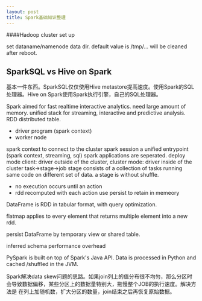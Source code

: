 ```yaml
---
layout: post
title: Spark基础知识整理
---
```


####Hadoop cluster set up

set dataname/namenode data dir. default value is /tmp/... will be cleaned after reboot.


## SparkSQL vs Hive on Spark

基本一件东西。SparkSQL仅仅使用Hive metastore提高速度。使用Spark的SQL处理器。Hive on Spark使用Spark执行引擎，自己的SQL处理器。

Spark aimed for fast realtime interactive analytics. need large amount of memory. unified stack for streaming, interactive and predictive analysis. RDD distributed table.

- driver program (spark context)
- worker node

spark context to connect to the cluster
spark session a unified entrypoint (spark context, streaming, sql)
spark applications are seperated.
deploy mode client: driver outside of the cluster, cluster mode: driver inside of the cluster
task->stage->job
stage consists of a collection of tasks running same code on different set of data. a stage is without shuffle.

- no execution occurs until an action
- rdd recomputed with each action use persist to retain in memeory

DataFrame is RDD in tabular format, with query optimization.

flatmap applies to every element that returns multiple element into a new rdd.

persist DataFrame by temporary view or shared table.

inferred schema performance overhead

PySpark is built on top of Spark's Java API. Data is processed in Python and cached /shuffled in the JVM.

Spark解决data skew问题的思路。如果join列上的值分布很不均匀，那么分区时会导致数据偏移，某些分区上的数据量特别大，拖慢整个JOB的执行速度。解决方法是
在列上加随机数，扩大分区的数量，join结束之后再恢复原始数据。


